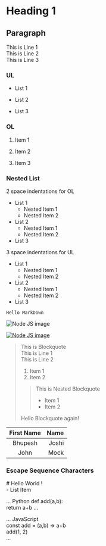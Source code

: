 <!-- This is Heading -->

# Heading 1

<!-- ## Heading 2

### Heading 3

#### Heading 4

##### Heading 5

###### Heading 6 -->

<!-- This is Paragraph -->
## Paragraph

This is Line 1  
This is Line 2  
This is Line 3

<!-- List -->

### UL

* List 1

* List 2

* List 3

### OL

1. Item 1

1. Item 2

1. Item 3

### Nested List

<!-- #### OL -->
2 space indentations for OL
* List 1
  * Nested Item 1
  * Nested Item 2
* List 2
  * Nested Item 1
  * Nested Item 2
* List 3

<!-- #### UL -->
3 space indentations for UL
* List 1
   * Nested Item 1
   * Nested Item 2
* List 2
   * Nested Item 1
   * Nested Item 2
* List 3

`Hello MarkDown`

<!-- Links -->

<!-- [click here](http://github.com "ToTip Text") -->

<!-- Images -->

![Node JS image](./imf.png)

<!-- Link Image -->

[![Node JS image](./imf.png "Title of the IMG")](http://github.com "ToTip Text")

> This is Blockquote  
> This is Line 1  
> This is Line 2  
>  
> 1. Item 1
> 2. Item 2
>
>> This is Nested Blockquote  
>> 
>> * Item 1
>> * Item 2
>>  
> Hello Blockquote again!

<!-- Tables -->

| First Name | Name |
|:----------:|-----:|
|Bhupesh     |Joshi |
|John        |Mock  |

<!-- auto -->
<!-- | Name  | Age  | Day  |
|---|---|---|
|   |   |   |
|   |   |   |
|   |   |   | -->

### Escape Sequence Characters 

\# Hello World !  
\- List Item

... 
    Python
    def add(a,b):  
        return a+b
...

... 
    JavaScript  
    const add = (a,b) => a+b  
    add(1, 2)  
...